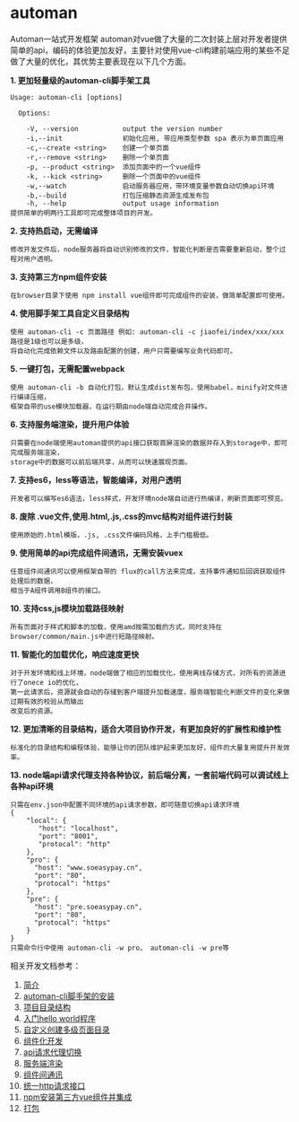 # automan
Automan一站式开发框架
automan对vue做了大量的二次封装上层对开发者提供简单的api，编码的体验更加友好，主要针对使用vue-cli构建前端应用的某些不足做了大量的优化，其优势主要表现在以下几个方面。

**1. 更加轻量级的automan-cli脚手架工具**

```
Usage: automan-cli [options]

  Options:

    -V, --version           output the version number
    -i,--init               初始化应用, 带应用类型参数 spa 表示为单页面应用
    -c,--create <string>    创建一个单页面
    -r,--remove <string>    删除一个单页面
    -p, --product <string>  添加页面中的一个vue组件
    -k, --kick <string>     删除一个页面中的vue组件
    -w,--watch              启动服务器应用，带环境变量参数自动切换api环境
    -b,--build              打包压缩静态资源生成发布包
    -h, --help              output usage information
提供简单的明两行工具即可完成整体项目的开发。
```

**2. 支持热启动，无需编译**
```
修改开发文件后，node服务器将自动识别修改的文件，智能化判断是否需要重新启动，整个过程对用户透明。
```
**3. 支持第三方npm组件安装**
```
在browser目录下使用 npm install vue组件即可完成组件的安装，做简单配置即可使用。
```
**4. 使用脚手架工具自定义目录结构**
```
使用 automan-cli -c 页面路径 例如: automan-cli -c jiaofei/index/xxx/xxx 路径是1级也可以是多级，
将自动化完成依赖文件以及路由配置的创建，用户只需要编写业务代码即可。
```
**5. 一键打包，无需配置webpack**
```
使用 automan-cli -b 自动化打包，默认生成dist发布包，使用babel，minify对文件进行编译压缩，
框架自带的use模块加载器，在运行期由node端自动完成合并操作。
```
**6. 支持服务端渲染，提升用户体验**
```
只需要在node端使用automan提供的api接口获取首屏渲染的数据并存入到storage中，即可完成服务端渲染，
storage中的数据可以前后端共享，从而可以快速展现页面。
```
**7. 支持es6，less等语法，智能编译，对用户透明**
```
开发者可以编写es6语法，less样式，开发环境node端自动进行热编译，刷新页面即可预览。
```
**8. 废除 .vue文件,使用.html,.js,.css的mvc结构对组件进行封装**
```
使用原始的.html模版，.js, .css文件编码风格，上手门槛极低。
```
**9. 使用简单的api完成组件间通讯，无需安装vuex**
```
任意组件间通讯可以使用框架自带的 flux的call方法来完成，支持事件通知后回调获取组件处理后的数据，
相当于A组件调用B组件的接口。
```
**10. 支持css,js模块加载路径映射**
```
所有页面对于样式和脚本的加载，使用amd按需加载的方式，同时支持在browser/common/main.js中进行短路径映射。
```
**11. 智能化的加载优化，响应速度更快**
```
对于开发环境和线上环境，node端做了相应的加载优化，使用离线存储方式，对所有的资源进行了onece io的优化，
第一此请求后，资源就会自动的存储到客户端提升加载速度，服务端智能化判断文件的变化来做过期有效的校验从而输出
改变后的资源。
```
**12. 更加清晰的目录结构，适合大项目协作开发，有更加良好的扩展性和维护性**
```
标准化的目录结构和编程体验，能够让你的团队维护起来更加友好，组件的大量复用提升开发效率。
```
**13. node端api请求代理支持各种协议，前后端分离，一套前端代码可以调试线上各种api环境**
```
只需在env.json中配置不同环境的api请求参数，即可随意切换api请求环境
{
    "local": {
       "host": "localhost",
       "port": "8001",
       "protocal": "http"
    },
    "pro": {
      "host": "www.soeasypay.cn",
      "port": "80",
      "protocal": "https"
    },
    "pre": {
      "host": "pre.soeasypay.cn",
      "port": "80",
      "protocal": "https"
    }
}
只需命令行中使用 automan-cli -w pro， automan-cli -w pre等
```
相关开发文档参考：
1.  [简介](http://www.uyi2.com/docs?id=260)
2.  [automan-cli脚手架的安装](http://www.uyi2.com/docs?id=261)
3.  [项目目录结构](http://www.uyi2.com/docs?id=262)
4.  [入门hello world程序](http://www.uyi2.com/docs?id=263)
5.  [自定义创建多级页面目录](http://www.uyi2.com/docs?id=264)
6.  [组件化开发](http://www.uyi2.com/docs?id=265)
7.  [api请求代理切换](http://www.uyi2.com/docs?id=267)
8.  [服务端渲染](http://www.uyi2.com/docs?id=268)
9.  [组件间通讯](http://www.uyi2.com/docs?id=269)
10. [统一http请求接口](http://www.uyi2.com/docs?id=270)
11. [npm安装第三方vue组件并集成](http://www.uyi2.com/docs?id=271)
12. [打包](http://www.uyi2.com/docs?id=272)
